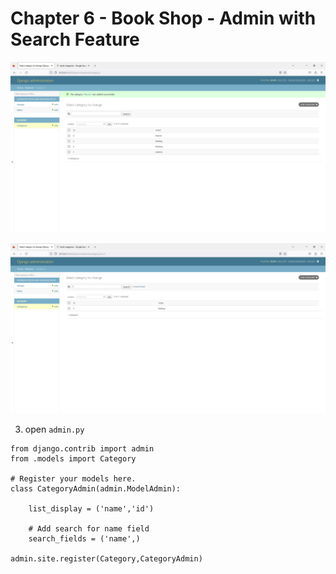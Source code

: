 # Chapter 6 - Book Shop - Admin with Search Feature
 
![Image](1.PNG)

![Image](2.PNG)

3. open `admin.py`

```
from django.contrib import admin
from .models import Category

# Register your models here.
class CategoryAdmin(admin.ModelAdmin):

    list_display = ('name','id')

    # Add search for name field
    search_fields = ('name',)

admin.site.register(Category,CategoryAdmin)
```